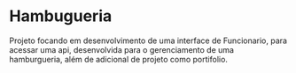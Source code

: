 # Hambugueria
Projeto focando em desenvolvimento de uma interface de Funcionario, para acessar uma api, desenvolvida para o gerenciamento de uma hamburgueria, além de adicional de projeto como portifolio.